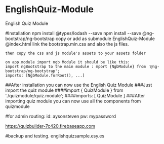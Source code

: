 # EnglishQuiz-Module
English Quiz Module


#Installation
    npm install @types/lodash --save
    npm install --save @ng-bootstrap/ng-bootstrap
    copy or add as submodule EnglishQuiz-Module
    @index.html link the bootstrap.min.css and also the js files.
    <link rel="stylesheet" href="./assets/bootstrap.min.css">
    <script src="./assets/jquery-3.1.1.min.js"></script> 
    <script src="./assets/bootstrap.min.js"></script>

    then copy the css and js module's assets to your assets folder

    on app.module import ngb Module it should be like this:
    import ngBootstrap to the main module : mport {NgbModule} from '@ng-bootstrap/ng-bootstrap';
    imports: [NgbModule.forRoot(), ...]

##After installation you can now use the English Quiz Module
###Just import the quiz module
####import { QuizModule } from './quizmodule/quiz.module';
####imports: [ QuizModule ]
###After importing quiz module you can now use all the components from quizmodule

#for admin routing:
    id: aysonsteven
    pw: mypassword

https://quizbuilder-7c420.firebaseapp.com

#backup and testing.
    englishquizsample.esy.es